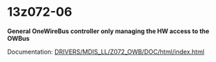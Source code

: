 # 13z072-06

**General OneWireBus controller only managing the HW access to the OWBus**

Documentation: [DRIVERS/MDIS_LL/Z072_OWB/DOC/html/index.html](DRIVERS/MDIS_LL/Z072_OWB/DOC/html/index.html)
